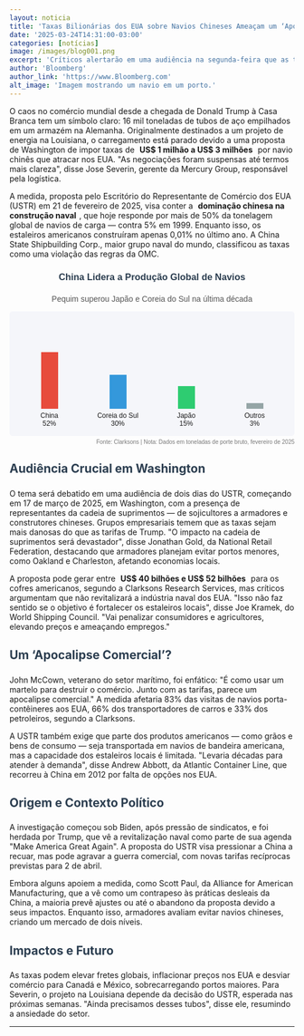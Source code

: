 ```yaml
---
layout: noticia
title: 'Taxas Bilionárias dos EUA sobre Navios Chineses Ameaçam um ‘Apocalipse Comercial’'
date: '2025-03-24T14:31:00-03:00'
categories: [notícias]
image: /images/blog001.png
excerpt: 'Críticos alertarão em uma audiência na segunda-feira que as taxas contra navios comerciais chineses podem ser mais disruptivas para o comércio global do que as tarifas de Trump.'
author: 'Bloomberg'
author_link: 'https://www.Bloomberg.com'
alt_image: 'Imagem mostrando um navio em um porto.'
---
```


O caos no comércio mundial desde a chegada de Donald Trump à Casa Branca tem um símbolo claro: 16 mil toneladas de tubos de aço empilhados em um armazém na Alemanha. Originalmente destinados a um projeto de energia na Louisiana, o carregamento está parado devido a uma proposta de Washington de impor taxas de <span class="highlight">US$ 1 milhão a US$ 3 milhões</span> por navio chinês que atracar nos EUA. "As negociações foram suspensas até termos mais clareza", disse Jose Severin, gerente da Mercury Group, responsável pela logística.

A medida, proposta pelo Escritório do Representante de Comércio dos EUA (USTR) em 21 de fevereiro de 2025, visa conter a <span class="highlight">dominação chinesa na construção naval</span>, que hoje responde por mais de 50% da tonelagem global de navios de carga — contra 5% em 1999. Enquanto isso, os estaleiros americanos construíram apenas 0,01% no último ano. A China State Shipbuilding Corp., maior grupo naval do mundo, classificou as taxas como uma violação das regras da OMC.

<div style="width: 100%; max-width: 800px; margin: 20px 0; font-family: Arial, sans-serif;">
    <h3 style="text-align: center; color: #2c3e50;">China Lidera a Produção Global de Navios</h3>
    <p style="text-align: center; font-size: 14px; color: #555;">Pequim superou Japão e Coreia do Sul na última década</p>
    <div style="background-color: #f5f6fa; padding: 10px; border-radius: 5px;">
        <div style="display: flex; justify-content: space-between; align-items: flex-end; height: 200px;">
            <div style="text-align: center; flex: 1;">
                <div style="background-color: #e74c3c; height: 100px; width: 30px; margin: 0 auto;"></div>
                <p style="font-size: 12px; margin: 5px 0;">China<br>52%</p>
            </div>
            <div style="text-align: center; flex: 1;">
                <div style="background-color: #3498db; height: 60px; width: 30px; margin: 0 auto;"></div>
                <p style="font-size: 12px; margin: 5px 0;">Coreia do Sul<br>30%</p>
            </div>
            <div style="text-align: center; flex: 1;">
                <div style="background-color: #2ecc71; height: 40px; width: 30px; margin: 0 auto;"></div>
                <p style="font-size: 12px; margin: 5px 0;">Japão<br>15%</p>
            </div>
            <div style="text-align: center; flex: 1;">
                <div style="background-color: #95a5a6; height: 10px; width: 30px; margin: 0 auto;"></div>
                <p style="font-size: 12px; margin: 5px 0;">Outros<br>3%</p>
            </div>
        </div>
    </div>
    <p style="font-size: 10px; color: #777; text-align: right; margin-top: 5px;">Fonte: Clarksons | Nota: Dados em toneladas de porte bruto, fevereiro de 2025</p>
</div>

## Audiência Crucial em Washington

O tema será debatido em uma audiência de dois dias do USTR, começando em 17 de março de 2025, em Washington, com a presença de representantes da cadeia de suprimentos — de sojicultores a armadores e construtores chineses. Grupos empresariais temem que as taxas sejam mais danosas do que as tarifas de Trump. "O impacto na cadeia de suprimentos será devastador", disse Jonathan Gold, da National Retail Federation, destacando que armadores planejam evitar portos menores, como Oakland e Charleston, afetando economias locais.

A proposta pode gerar entre <span class="highlight">US$ 40 bilhões e US$ 52 bilhões</span> para os cofres americanos, segundo a Clarksons Research Services, mas críticos argumentam que não revitalizará a indústria naval dos EUA. "Isso não faz sentido se o objetivo é fortalecer os estaleiros locais", disse Joe Kramek, do World Shipping Council. "Vai penalizar consumidores e agricultores, elevando preços e ameaçando empregos."

## Um ‘Apocalipse Comercial’?

John McCown, veterano do setor marítimo, foi enfático: "É como usar um martelo para destruir o comércio. Junto com as tarifas, parece um apocalipse comercial." A medida afetaria 83% das visitas de navios porta-contêineres aos EUA, 66% dos transportadores de carros e 33% dos petroleiros, segundo a Clarksons.

A USTR também exige que parte dos produtos americanos — como grãos e bens de consumo — seja transportada em navios de bandeira americana, mas a capacidade dos estaleiros locais é limitada. "Levaria décadas para atender à demanda", disse Andrew Abbott, da Atlantic Container Line, que recorreu à China em 2012 por falta de opções nos EUA.

## Origem e Contexto Político

A investigação começou sob Biden, após pressão de sindicatos, e foi herdada por Trump, que vê a revitalização naval como parte de sua agenda "Make America Great Again". A proposta do USTR visa pressionar a China a recuar, mas pode agravar a guerra comercial, com novas tarifas recíprocas previstas para 2 de abril.

Embora alguns apoiem a medida, como Scott Paul, da Alliance for American Manufacturing, que a vê como um contrapeso às práticas desleais da China, a maioria prevê ajustes ou até o abandono da proposta devido a seus impactos. Enquanto isso, armadores avaliam evitar navios chineses, criando um mercado de dois níveis.

## Impactos e Futuro

As taxas podem elevar fretes globais, inflacionar preços nos EUA e desviar comércio para Canadá e México, sobrecarregando portos maiores. Para Severin, o projeto na Louisiana depende da decisão do USTR, esperada nas próximas semanas. "Ainda precisamos desses tubos", disse ele, resumindo a ansiedade do setor.

---

<style>
.highlight {
    padding: 2px 5px;
    font-weight: bold;
    border-radius: 3px;
}
h1, h2, h3 {
    color: #2c3e50;
    padding-bottom: 5px;
}
img {
    max-width: 100%;
}
</style>

